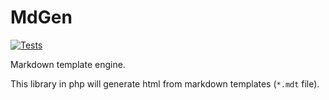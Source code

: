 # MdGen

[![Tests](https://github.com/Gashmob/MdGen/actions/workflows/test.yml/badge.svg)](https://github.com/Gashmob/MdGen/actions/workflows/test.yml)

Markdown template engine.

This library in php will generate html from markdown templates (`*.mdt` file).